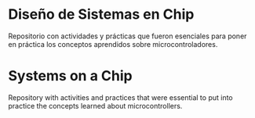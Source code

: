 # Diseño de Sistemas en Chip
Repositorio con actividades y prácticas que fueron esenciales para poner en práctica los conceptos aprendidos sobre microcontroladores.

# Systems on a Chip
Repository with activities and practices that were essential to put into practice the concepts learned about microcontrollers.
